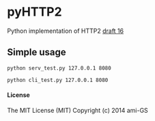 pyHTTP2
=======

Python implementation of HTTP2 [draft 16](http://tools.ietf.org/html/draft-ietf-httpbis-http2-16 "draft 16")

## Simple usage
```
python serv_test.py 127.0.0.1 8080
```
```
python cli_test.py 127.0.0.1 8080
```

#### License
The MIT License (MIT) Copyright (c) 2014 ami-GS